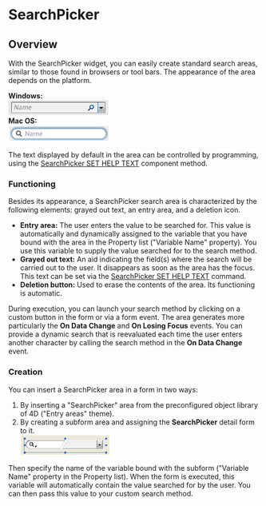 # SearchPicker

## Overview

With the SearchPicker widget, you can easily create standard search areas, similar to those found in browsers or tool bars. The appearance of the area depends on the platform.

**Windows:**  
![Windows](images/pict308433.en.png)  
**Mac OS:**  
![Mac OS](images/pict308435.en.png)

The text displayed by default in the area can be controlled by programming, using the [SearchPicker SET HELP TEXT](Methods/Methods/SearchPicker%20SET%20HELP%20TEXT.pt.md) component method.

### Functioning

Besides its appearance, a SearchPicker search area is characterized by the following elements: grayed out text, an entry area, and a deletion icon.

- **Entry area:** The user enters the value to be searched for. This value is automatically and dynamically assigned to the variable that you have bound with the area in the Property list ("Variable Name" property). You use this variable to supply the value searched for to the search method.
- **Grayed out text:** An aid indicating the field(s) where the search will be carried out to the user. It disappears as soon as the area has the focus. This text can be set via the [SearchPicker SET HELP TEXT](Methods/Methods/SearchPicker%20SET%20HELP%20TEXT.pt.md) command.
- **Deletion button:** Used to erase the contents of the area. Its functioning is automatic.

During execution, you can launch your search method by clicking on a custom button in the form or via a form event. The area generates more particularly the **On Data Change** and **On Losing Focus** events. You can provide a dynamic search that is reevaluated each time the user enters another character by calling the search method in the **On Data Change** event.

### Creation

You can insert a SearchPicker area in a form in two ways:

1. By inserting a "SearchPicker" area from the preconfigured object library of 4D ("Entry areas" theme).
2. By creating a subform area and assigning the **SearchPicker** detail form to it.  
   ![Subform](images/pict308455.en.png)

Then specify the name of the variable bound with the subform ("Variable Name" property in the Property list). When the form is executed, this variable will automatically contain the value searched for by the user. You can then pass this value to your custom search method.
